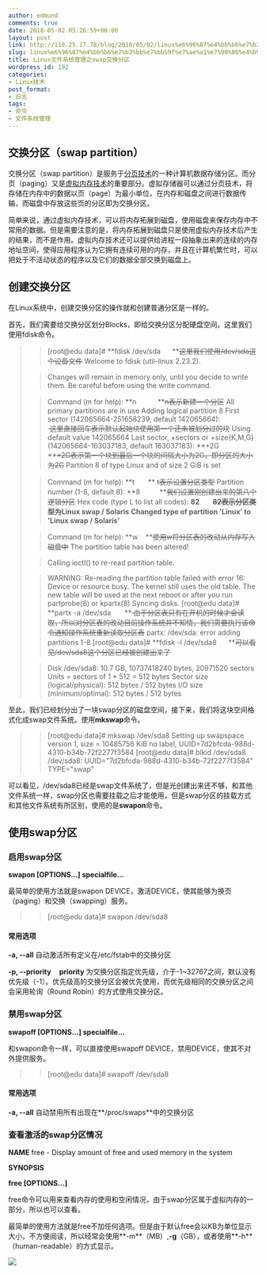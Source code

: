 ```yaml
---
author: edmund
comments: true
date: 2018-05-02 05:26:59+00:00
layout: post
link: http://118.25.17.78/blog/2018/05/02/linux%e6%96%87%e4%bb%b6%e7%b3%bb%e7%bb%9f%e7%ae%a1%e7%90%86%e4%b9%8bswap%e4%ba%a4%e6%8d%a2%e5%88%86%e5%8c%ba/
slug: linux%e6%96%87%e4%bb%b6%e7%b3%bb%e7%bb%9f%e7%ae%a1%e7%90%86%e4%b9%8bswap%e4%ba%a4%e6%8d%a2%e5%88%86%e5%8c%ba
title: Linux文件系统管理之swap交换分区
wordpress_id: 192
categories:
- Linux技术
post_format:
- 日志
tags:
- 命令
- 文件系统管理
---
```


## 交换分区（swap partition）




交换分区（swap partition）是服务于[分页技术](https://en.wikipedia.org/wiki/Paging)的一种计算机数据存储分区。而分页（paging）又是[虚拟内存技术](https://en.wikipedia.org/wiki/Virtual_memory)的重要部分。虚拟存储器可以通过分页技术，将存储在内存中的数据以页（page）为最小单位，在内存和磁盘之间进行数据传输，而磁盘中存放这些页的分区即为交换分区。




简单来说，通过虚拟内存技术，可以将内存拓展到磁盘，使用磁盘来保存内存中不常用的数据。但是需要注意的是，将内存拓展到磁盘只是使用虚拟内存技术后产生的结果，而不是作用。虚拟内存技术还可以提供给进程一段抽象出来的连续的内存地址空间，使得应用程序认为它拥有连续可用的内存，并且在计算机繁忙时，可以把处于不活动状态的程序以及它们的数据全部交换到磁盘上。





## 创建交换分区




在Linux系统中，创建交换分区的操作就和创建普通分区是一样的。




首先，我们需要给交换分区划分Blocks，即给交换分区分配硬盘空间。这里我们使用fdisk命令。





<blockquote>

> 
> [root@edu data]# **fdisk /dev/sda      **<del>这里我们使用/dev/sda这个设备文件</del>
Welcome to fdisk (util-linux 2.23.2).
> 
> 

> 
> Changes will remain in memory only, until you decide to write them.
Be careful before using the write command.
> 
> 

> 
> Command (m for help): **n           **<del>n表示新建一个分区</del>
All primary partitions are in use
Adding logical partition 8
First sector (142065664-251658239, default 142065664):                  <del> 这里直接回车表示默认起始块使用第一个还未被划分过的块</del>
Using default value 142065664
Last sector, +sectors or +size{K,M,G} (142065664-163037183, default 163037183): **+2G          **<del>+2G表示第一个块到最后一个块的间隔大小为2G，即分区的大小为2G</del>
Partition 8 of type Linux and of size 2 GiB is set
> 
> 

> 
> Command (m for help): **t       ** <del>t表示设置分区类型</del>
Partition number (1-8, default 8): **8          **<del>我们设置刚创建出来的第八个逻辑分区</del>
Hex code (type L to list all codes): **82        **<del>82表示分区类型为**Linux swap / Solaris**</del>
**Changed type of partition 'Linux' to 'Linux swap / Solaris'**
> 
> 

> 
> Command (m for help): **w    **<del>使用w将分区表的改动从内存写入磁盘中</del>
The partition table has been altered!
> 
> 

> 
> Calling ioctl() to re-read partition table.
> 
> 

> 
> WARNING: Re-reading the partition table failed with error 16: Device or resource busy.
The kernel still uses the old table. The new table will be used at
the next reboot or after you run partprobe(8) or kpartx(8)
Syncing disks.
[root@edu data]# **partx -a /dev/sda       **<del> 由于分区表只有在开机的时候才会读取，所以对分区表的改动目前操作系统并不知情，我们需要执行该命令通知操作系统重新读取分区表</del>
partx: /dev/sda: error adding partitions 1-8
[root@edu data]# **fdisk -l /dev/sda8      **<del>可以看见/dev/sda8这个分区已经被创建出来了</del>
> 
> 

> 
> Disk /dev/sda8: 10.7 GB, 10737418240 bytes, 20971520 sectors
Units = sectors of 1 * 512 = 512 bytes
Sector size (logical/physical): 512 bytes / 512 bytes
I/O size (minimum/optimal): 512 bytes / 512 bytes
> 
> 
</blockquote>




至此，我们已经划分出了一块swap分区的磁盘空间，接下来，我们将这块空间格式化成swap文件系统。使用**mkswap**命令。





<blockquote>

> 
> [root@edu data]# mkswap /dev/sda8
Setting up swapspace version 1, size = 10485756 KiB
no label, UUID=7d2bfcda-988d-4310-b34b-72f2277f3584
[root@edu data]# blkid /dev/sda8
/dev/sda8: UUID="7d2bfcda-988d-4310-b34b-72f2277f3584" TYPE="swap"
> 
> 
</blockquote>




可以看见，/dev/sda8已经是swap文件系统了，但是光创建出来还不够，和其他文件系统一样，swap分区也需要挂载之后才能使用，但是swap分区的挂载方式和其他文件系统有所区别，使用的是**swapon**命令。





## 使用swap分区




### 启用swap分区




**swapon [OPTIONS...] specialfile...**




最简单的使用方法就是swapon DEVICE，激活DEVICE，使其能够为换页（paging）和交换（swapping）服务。





<blockquote>

> 
> [root@edu data]# swapon /dev/sda8
> 
> 
</blockquote>




#### 常用选项




**-a, --all** 自动激活所有定义在/etc/fstab中的交换分区




**-p, --priority     priority** 为交换分区指定优先级，介于-1~32767之间，默认没有优先级（-1）。优先级高的交换分区会被优先使用，而优先级相同的交换分区之间会采用轮询（Round Robin）的方式使用交换分区。





### 禁用swap分区




**swapoff [OPTIONS...] specialfile...**




和swapon命令一样，可以直接使用swapoff DEVICE，禁用DEVICE，使其不对外提供服务。





<blockquote>

> 
> [root@edu data]# swapoff /dev/sda8
> 
> 
</blockquote>




#### 常用选项




**-a, --all** 自动禁用所有出现在**/proc/swaps**中的交换分区





### 查看激活的swap分区情况




**NAME**
free - Display amount of free and used memory in the system




**SYNOPSIS**




**free [OPTIONS...]**




free命令可以用来查看内存的使用和空闲情况，由于swap分区属于虚拟内存的一部分，所以也可以查看。




最简单的使用方法就是free不加任何选项。但是由于默认free会以KB为单位显示大小，不方便阅读，所以经常会使用**-m**（MB）,**-g**（GB），或者使用**-h**（human-readable）的方式显示。




![](http://118.25.17.78/wp-content/uploads/2018/05/free.jpg)
